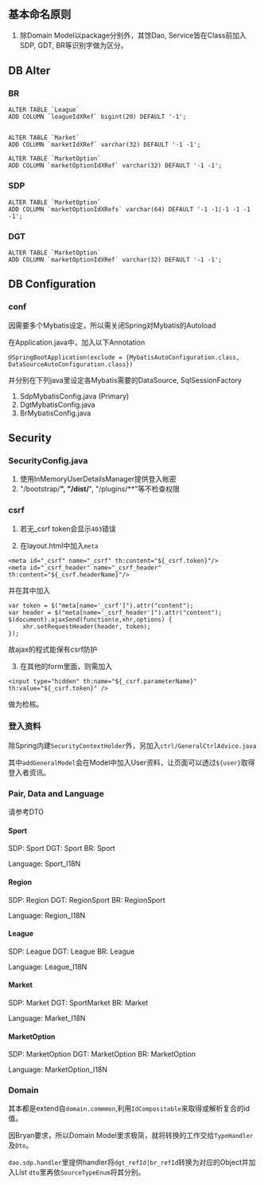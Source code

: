 #

## 基本命名原则

1. 除Domain Model以package分别外，其馀Dao, Service皆在Class前加入SDP, GDT, BR等识别字做为区分。

## DB Alter

### BR
```$xslt
ALTER TABLE `League`
ADD COLUMN `leagueIdXRef` bigint(20) DEFAULT '-1';


ALTER TABLE `Market`
ADD COLUMN `marketIdXRef` varchar(32) DEFAULT '-1 -1';

ALTER TABLE `MarketOption`
ADD COLUMN `marketOptionIdXRef` varchar(32) DEFAULT '-1 -1';
```


### SDP
```$xslt
ALTER TABLE `MarketOption`
ADD COLUMN `marketOptionIdXRefs` varchar(64) DEFAULT '-1 -1|-1 -1 -1 -1';
```


### DGT
```$xslt
ALTER TABLE `MarketOption`
ADD COLUMN `marketOptionIdXRef` varchar(32) DEFAULT '-1 -1';
```

## DB Configuration

### conf

因需要多个Mybatis设定，所以需关闭Spring对Mybatis的Autoload

在Application.java中，加入以下Annotation
```
@SpringBootApplication(exclude = {MybatisAutoConfiguration.class, DataSourceAutoConfiguration.class})
```
并分别在下列java里设定各Mybatis需要的DataSource, SqlSessionFactory

1. SdpMybatisConfig.java (Primary)
2. DgtMybatisConfig.java
3. BrMybatisConfig.java

## Security

### SecurityConfig.java

1. 使用InMemoryUserDetailsManager提供登入帐密
2. "/bootstrap/**", "/dist/**", "/plugins/**"等不检查权限

### csrf

1. 若无_csrf token会显示```403```错误

2. 在layout.html中加入```meta```

```
<meta id="_csrf" name="_csrf" th:content="${_csrf.token}"/>
<meta id="_csrf_header" name="_csrf_header" th:content="${_csrf.headerName}"/>
```
并在其中加入

```
var token = $("meta[name='_csrf']").attr("content");
var header = $("meta[name='_csrf_header']").attr("content");
$(document).ajaxSend(function(e,xhr,options) {
	xhr.setRequestHeader(header, token);
});
```

故ajax的程式能保有csrf防护

3. 在其他的form里面，则需加入

```
<input type="hidden" th:name="${_csrf.parameterName}" th:value="${_csrf.token}" />
```

做为检核。

### 登入资料

除Spring内建```SecurityContextHolder```外，另加入```ctrl/GeneralCtrlAdvice.java```

其中```addGeneralModel```会在Model中加入User资料，让页面可以透过```${user}```取得登入者资讯。


### Pair, Data and Language

请参考DTO

#### Sport

SDP:    Sport
DGT:    Sport
BR:     Sport

Language: Sport_I18N

#### Region

SDP:    Region
DGT:    RegionSport
BR:     RegionSport

Language: Region_I18N

#### League

SDP:    League
DGT:    League
BR:     League

Language: League_I18N

#### Market

SDP:    Market
DGT:    SportMarket
BR:     Market

Language: Market_I18N

#### MarketOption

SDP:    MarketOption
DGT:    MarketOption
BR:     MarketOption

Language: MarketOption_I18N

### Domain

其本都是extend自```domain.commmon```,利用```IdCompositable```来取得或解析复合的id值。

因Bryan要求，所以Domain Model里求极简，就将转换的工作交给```TypeHandler```及```Dto```。

```dao.sdp.handler```里提供handler将```dgt_refId|br_refId```转换为对应的Object并加入List
```dto```里再依```SourceTypeEnum```将其分别。


